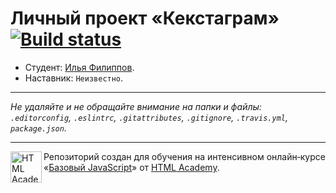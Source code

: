 # Личный проект «Кекстаграм» [![Build status][travis-image]][travis-url]

* Студент: [Илья Филиппов](https://up.htmlacademy.ru/javascript/9/user/157558).
* Наставник: `Неизвестно`.

---

_Не удаляйте и не обращайте внимание на папки и файлы:_<br>
_`.editorconfig`, `.eslintrc`, `.gitattributes`, `.gitignore`, `.travis.yml`, `package.json`._

---

<a href="https://htmlacademy.ru/intensive/javascript"><img align="left" width="50" height="50" title="HTML Academy" src="https://up.htmlacademy.ru/static/img/intensive/javascript/logo-for-github.svg"></a>

Репозиторий создан для обучения на интенсивном онлайн‑курсе «[Базовый JavaScript](https://htmlacademy.ru/intensive/javascript)» от [HTML Academy](https://htmlacademy.ru).

[travis-image]: https://travis-ci.org/htmlacademy-javascript/157558-kekstagram.svg?branch=master
[travis-url]: https://travis-ci.org/htmlacademy-javascript/157558-kekstagram
